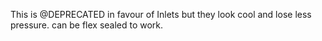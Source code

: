 This is @DEPRECATED in favour of Inlets but they look cool and lose less pressure. can be flex sealed to work.